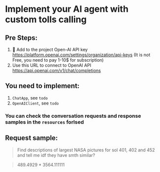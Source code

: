 # Implement your AI agent with custom tolls calling

## Pre Steps:
1. 🔑 Add to the project Open-AI API key https://platform.openai.com/settings/organization/api-keys (It is not Free, you
   need to pay 1-10$ for subscription)
2. Use this URL to connect to OpenAI API https://api.openai.com/v1/chat/completions

## You need to implement:
1. `ChatApp`, see `todo`
2. `OpenAIClient`, see `todo`

### You can check the conversation requests and response samples in the `resources` forlsed


## Request sample:
> Find descriptions of largest NASA pictures for sol 401, 402 and 452 and tell me idf they have smth similar?

> 489.4929 * 3564.111111